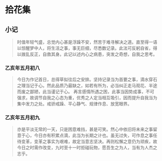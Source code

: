 # 拾花集

## 小记

>时值年轻气盛，总觉内心甚是浮躁不安，然苦于难寻解决之道。直至得一语以惊醒梦中人，将生活之事，事无巨细，尽悉数记录。此法可反躬自省，得以拨乱反正，自救其身。此记以述内心之病患，突发之奇想，自我之思考。

### 乙亥年五月初八

>今日为作记首日，总得草拟往后之安排。坚持记录当为首要之事，滴水穿石之理当记于心。然此品质乃最缺之，如若有所为，必当纠正走马观花、半途而废之鄙陋，此当谨记于心。
>再言感情所遇之困，此事当因势成事，不可强求，故调节自我之心态为重，优秀之人定当相互吸引，因而提升自我当为集中发力之处。戒骄戒躁、平心静气、规律作息、放宽眼界。

### 乙亥年五月初九

>亦是平淡无常的一天，只是困意难挡，甚是可笑。然心中依旧将未来之事留意于心，今日亦有积累点滴，此当为长期之计也。虽无过失，可作息之事任待变革，变革之事实为艰难，故定当意志坚决。再则松懈之意仍为顽疾，故今日之时需作改变，九时至十一时拒碰玩物，愿吾生之为人，当有为人杰之志乎。
